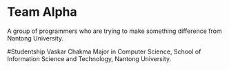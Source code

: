 # Team Alpha
A group of programmers who are trying to make something difference from Nantong University.

#Studentship 
Vaskar Chakma
Major in Computer Science,
School of Information Science and Technology, Nantong University.
